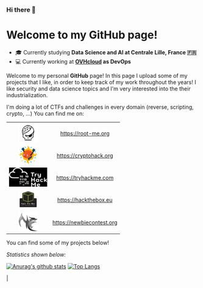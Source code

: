 ### Hi there 👋

<!--
**thibaultserti/thibaultserti** is a ✨ _special_ ✨ repository because its `README.md` (this file) appears on your GitHub profile.

Here are some ideas to get you started:

- 🔭 I’m currently working on ...
- 🌱 I’m currently learning ...
- 👯 I’m looking to collaborate on ...
- 🤔 I’m looking for help with ...
- 💬 Ask me about ...
- 📫 How to reach me: ...
- 😄 Pronouns: ...
- ⚡ Fun fact: ...
-->
# Welcome to my GitHub page!

- 🎓 Currently studying <b>Data Science and AI at Centrale Lille, France 🇫🇷</b>
- 💻 Currently working at <b>[OVHcloud](https://ovhcloud.com) as DevOps</b>

Welcome to my personal <b>GitHub</b> page! In this page I upload some of my projects that I like, in order to keep track of my work throughout the years!
I like security and data science topics and I'm very interested into the their industrialization.

I'm doing a lot of CTFs and challenges in every domain (reverse, scripting, crypto, ...)
You can find me on:


<table align="center">
    <tr>
        <td align="center"><img src="./root-me.png" width=50px height=50px/></td>
      <td align="center"><a href="https://root-me.org/thibaultserti">https://root-me.org</a></td>
    </tr>
    <tr>
        <td align="center"><img src="./cryptohack.png" width=50px height=50px/></td>
        <td align="center"><a href="https://cryptohack.org/user/thibaultserti">https://cryptohack.org</a></td>
    </tr>
    <tr>
        <td align="center"><img src="./try-hackme.png" width=100px height=50px/></td>
        <td align="center"><a href="https://tryhackme.com/p/thibaultserti)">https://tryhackme.com</a></td>
    </tr>
    <tr>
        <td align="center"><img src="./hackthebox.png" width=50px height=50px/></td>
        <td align="center"><a href="https://www.hackthebox.eu/home/users/profile/384113">https://hackthebox.eu</a></td>
    </tr>
    <tr>
        <td align="center"><img src="./newbie-contest.png" width=50px height=50px/></td>
        <td align="center"><a href="https://www.newbiecontest.org/index.php?page=info_membre&id=85319">https://newbiecontest.org</a></td>
    </tr>
</table>


You can find some of my projects below!

<i>Statistics shown below:</i>

[![Anurag's github stats](https://github-readme-stats.vercel.app/api?username=thibaultserti&show_icons=true&theme=dark)](https://github.com/anuraghazra/github-readme-stats)
[![Top Langs](https://github-readme-stats.vercel.app/api/top-langs/?username=thibaultserti&layout=compact&theme=dark)](https://github.com/anuraghazra/github-readme-stats)

|
